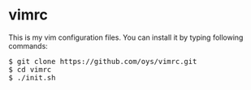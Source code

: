 # vimrc

This is my vim configuration files. You can install it by typing following commands:
<pre>
$ git clone https://github.com/oys/vimrc.git
$ cd vimrc
$ ./init.sh
</pre>

